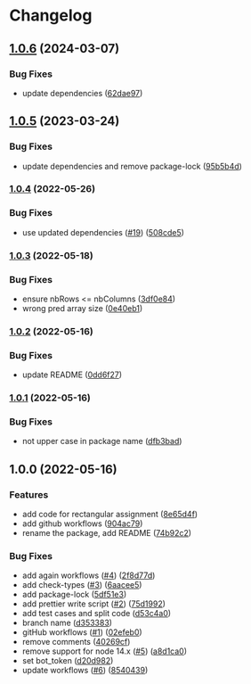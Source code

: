# Changelog

## [1.0.6](https://github.com/mljs/linear-sum-assignment/compare/v1.0.5...v1.0.6) (2024-03-07)


### Bug Fixes

* update dependencies ([62dae97](https://github.com/mljs/linear-sum-assignment/commit/62dae97c55bc763df5f1759273af44c8ef1aa8a7))

## [1.0.5](https://github.com/mljs/linear-sum-assignment/compare/v1.0.4...v1.0.5) (2023-03-24)


### Bug Fixes

* update dependencies and remove package-lock ([95b5b4d](https://github.com/mljs/linear-sum-assignment/commit/95b5b4d9aac9d6eb87f7680b458fcc38b1112c01))

### [1.0.4](https://github.com/jobo322/linear-sum-assignment/compare/v1.0.3...v1.0.4) (2022-05-26)


### Bug Fixes

* use updated dependencies ([#19](https://github.com/jobo322/linear-sum-assignment/issues/19)) ([508cde5](https://github.com/jobo322/linear-sum-assignment/commit/508cde5898fcfd03941f6b464554e6881d5cc35b))

### [1.0.3](https://github.com/jobo322/linear-sum-assignment/compare/v1.0.2...v1.0.3) (2022-05-18)


### Bug Fixes

* ensure nbRows <= nbColumns ([3df0e84](https://github.com/jobo322/linear-sum-assignment/commit/3df0e8494d73dfbe90fec2c9ed60629e4fdbe923))
* wrong pred array size ([0e40eb1](https://github.com/jobo322/linear-sum-assignment/commit/0e40eb158d96910d3619389baed190068766a3a3))

### [1.0.2](https://github.com/jobo322/linearSumAssignment/compare/v1.0.1...v1.0.2) (2022-05-16)


### Bug Fixes

* update README ([0dd6f27](https://github.com/jobo322/linearSumAssignment/commit/0dd6f275d0129da3a70fadf81796225a77be63ac))

### [1.0.1](https://github.com/jobo322/linearSumAssignment/compare/v1.0.0...v1.0.1) (2022-05-16)


### Bug Fixes

* not upper case in package name ([dfb3bad](https://github.com/jobo322/linearSumAssignment/commit/dfb3bad83fd9d84a468cabd44a206cb939ad1fc3))

## 1.0.0 (2022-05-16)


### Features

* add code for rectangular assignment ([8e65d4f](https://github.com/jobo322/linearSumAssignment/commit/8e65d4f9bdbea9dcc5aeb7e0c3bb080dc4c91d10))
* add github workflows ([904ac79](https://github.com/jobo322/linearSumAssignment/commit/904ac791cea2487f3a0d30f4631a8ad89183de23))
* rename the package, add README ([74b92c2](https://github.com/jobo322/linearSumAssignment/commit/74b92c288f13d525fcd25ee7cbf51ccdea1805e3))


### Bug Fixes

* add again workflows ([#4](https://github.com/jobo322/linearSumAssignment/issues/4)) ([2f8d77d](https://github.com/jobo322/linearSumAssignment/commit/2f8d77d5f5b733d5d8ec9862787462b18535dcec))
* add check-types ([#3](https://github.com/jobo322/linearSumAssignment/issues/3)) ([6aacee5](https://github.com/jobo322/linearSumAssignment/commit/6aacee560819594e3719574db9026d36c29b7358))
* add package-lock ([5df51e3](https://github.com/jobo322/linearSumAssignment/commit/5df51e340625aebb110fafc72fea3ad69a63e02c))
* add prettier write script ([#2](https://github.com/jobo322/linearSumAssignment/issues/2)) ([75d1992](https://github.com/jobo322/linearSumAssignment/commit/75d19924283dd6eaa5807e110c70682c32ce8958))
* add test cases and split code ([d53c4a0](https://github.com/jobo322/linearSumAssignment/commit/d53c4a0ca54609bb654681b8dd06c9e5e768d7e7))
* branch name ([d353383](https://github.com/jobo322/linearSumAssignment/commit/d3533838153d1cf0c5df1fd637792e349a4ed396))
* gitHub workflows ([#1](https://github.com/jobo322/linearSumAssignment/issues/1)) ([02efeb0](https://github.com/jobo322/linearSumAssignment/commit/02efeb0108f773e242290f354c89707aa5787dcf))
* remove comments ([40269cf](https://github.com/jobo322/linearSumAssignment/commit/40269cf7f630ca97f7de123ea5956df95945bfc9))
* remove support for node 14.x ([#5](https://github.com/jobo322/linearSumAssignment/issues/5)) ([a8d1ca0](https://github.com/jobo322/linearSumAssignment/commit/a8d1ca098fd4dd8d84f880c953cc013d7ab3c7de))
* set bot_token ([d20d982](https://github.com/jobo322/linearSumAssignment/commit/d20d982d31dd56281e00737da896d608967b90b2))
* update workflows ([#6](https://github.com/jobo322/linearSumAssignment/issues/6)) ([8540439](https://github.com/jobo322/linearSumAssignment/commit/854043927e593f48876462c46e63e48395eced6f))
